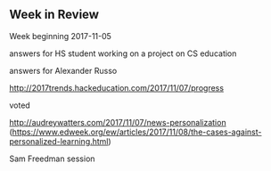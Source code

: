 ## Week in Review

Week beginning 2017-11-05

answers for HS student working on a project on CS education

answers for Alexander Russo

http://2017trends.hackeducation.com/2017/11/07/progress

voted

http://audreywatters.com/2017/11/07/news-personalization (https://www.edweek.org/ew/articles/2017/11/08/the-cases-against-personalized-learning.html)

Sam Freedman session
